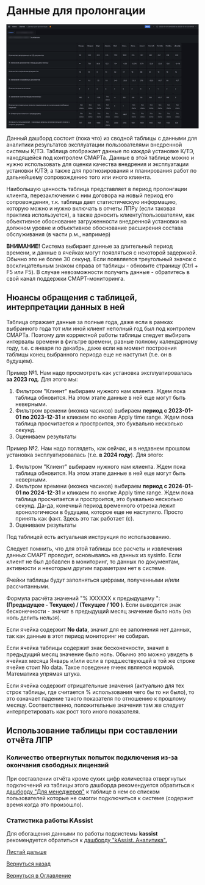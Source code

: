 # Данные для пролонгации

![Данные для пролонгации](img/prolongation/prolongation_01.png "Данные для пролонгации")

Данный дашборд состоит (пока что) из сводной таблицы с данными для аналитики результатов эксплуатации пользователями 
внедренной системы К/ТЭ. Таблица отображает данные по каждой установке К/ТЭ, находящейся под контролем СМАРТа.
Данные в этой таблице можно и нужно использовать для оценки качества внедрения и эксплуатации установки К/ТЭ, а также
для прогнозирования и планирования работ по дальнейшему сопровождению того или иного клиента.

Наибольшую ценность таблица представляет в период пролонгации клиента, перезаключении с ним договора на новый период
его сопровождения, т.к. таблица дает статистическую информацию, которую можно и нужно включать в отчеты ЛПРу (если
таковая практика используется), а также доносить клиенту/пользователям, как объективное обоснование загруженности
внедренной установки на должном уровне и объективное обоснование расширения состава обслуживания (в части р.м., например)

**ВНИМАНИЕ!** Система выбирает данные за длительный период времени, и данные в ячейках могут появляться с некоторой
задержкой. Обычно это не более 30 секунд. Если появляется треугольный значок с восклицательным знаком справа от таблицы - 
обновите страницу (Ctrl + F5 или F5). В случае невозможности получить данные - обратитесь в свой канал поддержки
СМАРТ-мониторинга.

## Нюансы обращения с таблицей, интерпретации данных в ней

Таблица отражает данные за полные года, даже если в рамках выбранного года тот или иной клиент неполный год был под
контролем СМАРТа. Поэтому для корректной работы таблицы следует выбирать интервалы времени в фильтре времени, равные
полному календарному году, т.е. с января по декабрь, даже если на момент построения таблицы конец выбранного периода
еще не наступил (т.е. он в будущем).

Пример №1. Нам надо просмотреть как установка эксплуатировалась **за 2023 год**.
Для этого мы:
1. Фильтром "Клиент" выбираем нужного нам клиента. Ждем пока таблица обновится. На этом этапе данные в ней еще могут быть
неверными.
2. Фильтром времени (иконка часиков) выбираем **период с 2023-01-01 по 2023-12-31** и кликаем по кнопке Apply time range.
Ждем пока таблица просчитается и простроится, это буквально несколько секунд.
3. Оцениваем результаты

Пример №2. Нам надо поглядеть, как сейчас, и в недавнем прошлом установка эксплуатировалась (т.е. **в 2024 году**).
Для этого:
1. Фильтром "Клиент" выбираем нужного нам клиента. Ждем пока таблица обновится. На этом этапе данные в ней еще могут быть
неверными.
2. Фильтром времени (иконка часиков) выбираем **период с 2024-01-01 по 2024-12-31** и кликаем по кнопке Apply time range.
Ждем пока таблица просчитается и простроится, это буквально несколько секунд.
Да-да, конечный период временного отрезка лежит хронологически в будущем, которое еще не наступило. Просто принять как
факт. Здесь это так работает (с).
3. Оцениваем результаты

Под таблицей есть актуальная инструкция по использованию.

Следует помнить, что для этой таблицы все расчеты и извлечения данных СМАРТ проводит, основываясь на данных из sysinfo.
Если клиент не был добавлен в мониторинг, то данных по документам, активности и некоторым другим параметрам нет в системе.

Ячейки таблицы будут заполняться цифрами, полученными и/или рассчитанными. 

Формула расчёта значений "% ХХХХХХ к предыдущему ":  **(Предыдущее - Текущее) / (Текущее / 100 )**. Если
выводится знак бесконечности - значит в предыдущий месяц значение было ноль (на ноль делить нельзя).

Если ячейка содержит **No data**, значит для ее заполнения нет данных, так как данные в этот период мониторинг не собирал.

Если ячейка таблицы содержит знак бесконечности, значит в предыдущий месяц значение было ноль. Обычно это можно увидеть
в ячейках месяца Январь и/или если в предшествующей в той же строке ячейке стоит No data.
Такое поведение ячеек является нормой. Математика упрямая штука.

Если ячейка содержит отрицательные значения (актуально для тех строк таблицы, где считается % использования чего бы то 
ни было), то это означает падение такого показателя по отношению к прошлому месяцу. Соответственно, положительные значения
там же следует интерпретировать как рост того иного показателя.

## Использование таблицы при составлении отчёта ЛПР

### Количество отвергнутых попыток подключения из-за окончания свободных лицензий

При составлении отчёта кроме сухих цифр количества отвергнутых подключений из таблицы этого дашборда рекомендуется 
обратиться к [дашборду "Для менеджеров"](066-for-managers.md) к таблице в нем со списком пользователей которые не смогли 
подключиться к системе (содержит время когда это произошло).

### Статистика работы KAssist

Для обогащения данными по работы подсистемы **kassist** рекомендуется обратиться к [дашборду "kAssist. Аналитика".](078-kassist.md) 


[Листай дальше](065-disk-space.md)

[Вернуться назад](060-dashboards.md)

[Вернуться в Оглавление](Readme.md)
